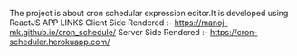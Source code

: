 The project is about cron schedular expression editor.It is developed using ReactJS
APP LINKS
Client Side Rendered :- https://manoj-mk.github.io/cron_schedule/
Server Side Rendered :- https://cron-scheduler.herokuapp.com/
